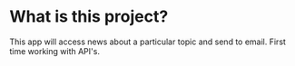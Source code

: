 # What is this project?

This app will access news about a particular topic and send to email. First time working with API's.